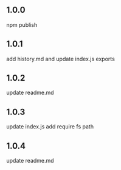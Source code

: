 ## 1.0.0
npm publish

## 1.0.1
add history.md and update index.js exports

## 1.0.2
update readme.md

## 1.0.3
update index.js
add require fs path

## 1.0.4
update readme.md